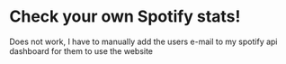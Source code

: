 # Check your own Spotify stats!

Does not work, I have to manually add the users e-mail to my spotify api dashboard for them to use the website
